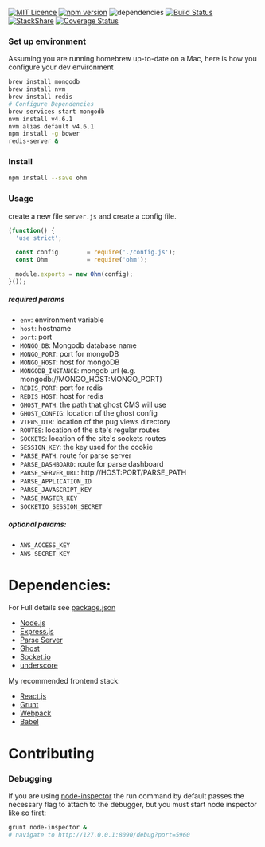 [![MIT Licence](https://badges.frapsoft.com/os/mit/mit.png?v=103)](https://opensource.org/licenses/mit-license.php) [![npm version](https://badge.fury.io/js/ohm.svg)](https://badge.fury.io/js/ohm) ![dependencies](https://david-dm.org/ohmlabs/ohm.svg) [![Build Status](https://travis-ci.org/ohmlabs/ohm.svg?branch=master)](https://travis-ci.org/ohmlabs/ohm) [![StackShare](http://img.shields.io/badge/tech-stack-0690fa.svg?style=flat)](http://stackshare.io/camwes/ohm-fm) [![Coverage Status](https://coveralls.io/repos/github/ohmlabs/ohm/badge.svg?branch=master)](https://coveralls.io/github/ohmlabs/ohm?branch=master)
### Set up environment
Assuming you are running homebrew up-to-date on a Mac, here is how you configure your dev environment
```sh
brew install mongodb
brew install nvm
brew install redis
# Configure Dependencies
brew services start mongodb
nvm install v4.6.1
nvm alias default v4.6.1
npm install -g bower
redis-server &
```
### Install
```sh
npm install --save ohm
```
### Usage
create a new file `server.js` and create a config file.
```javascript
(function() {
  'use strict';

  const config        = require('./config.js');
  const Ohm           = require('ohm');

  module.exports = new Ohm(config);
}());
````
##### required params
* `env`: environment variable
* `host`: hostname
* `port`: port
* `MONGO_DB`: Mongodb database name
* `MONGO_PORT`: port for mongoDB
* `MONGO_HOST`: host for mongoDB
* `MONGODB_INSTANCE`: mongdb url (e.g. mongodb://MONGO_HOST:MONGO_PORT)
* `REDIS_PORT`: port for redis
* `REDIS_HOST`: host for redis
* `GHOST_PATH`: the path that ghost CMS will use
* `GHOST_CONFIG`: location of the ghost config
* `VIEWS_DIR`: location of the pug views directory
* `ROUTES`: location of the site's regular routes
* `SOCKETS`: location of the site's sockets routes
* `SESSION_KEY`: the key used for the cookie
* `PARSE_PATH`: route for parse server
* `PARSE_DASHBOARD`: route for parse dashboard
* `PARSE_SERVER_URL`: http://HOST:PORT/PARSE_PATH
* `PARSE_APPLICATION_ID`
* `PARSE_JAVASCRIPT_KEY` 
* `PARSE_MASTER_KEY`
* `SOCKETIO_SESSION_SECRET`

##### optional params:
* `AWS_ACCESS_KEY`
* `AWS_SECRET_KEY`

# Dependencies:
For Full details see [package.json](https://github.com/ohmlabs/ohm/blob/master/package.json)

* [Node.js](https://nodejs.org/en/)
* [Express.js](http://expressjs.com/guide.html)
* [Parse Server](https://github.com/ParsePlatform/parse-server)
* [Ghost](https://ghost.org/)
* [Socket.io](https://github.com/socketio/socket.io)
* [underscore](http://underscorejs.org/)

My recommended frontend stack:
* [React.js](https://facebook.github.io/react/)
* [Grunt](http://gruntjs.com/)
* [Webpack](https://webpack.github.io/)
* [Babel](https://babeljs.io/)


# Contributing
### Debugging
If you are using [node-inspector](https://github.com/node-inspector/node-inspector) the run command by default passes the necessary flag to attach to the debugger, but you must start node inspector like so first:
```sh
grunt node-inspector &
# navigate to http://127.0.0.1:8090/debug?port=5960
```
